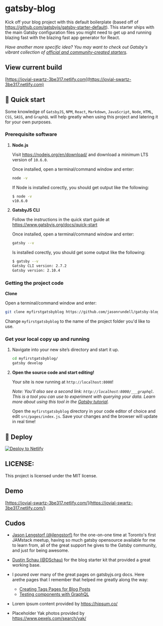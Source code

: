 # gatsby-blog

Kick off your blog project with this default boilerplate (based off of
https://github.com/gatsbyjs/gatsby-starter-default). This starter ships with the
main Gatsby configuration files you might need to get up and running blazing
fast with the blazing fast app generator for React.

_Have another more specific idea? You may want to check out Gatsby's vibrant
collection of
[official and community-created starters](https://www.gatsbyjs.org/docs/gatsby-starters/)._

## View current build

[https://jovial-swartz-3be317.netlify.com](https://jovial-swartz-3be317.netlify.com)

## 🚀 Quick start

Some knowledge of `GatsbyJS`, `NPM`, `React`, `Markdown`, `JavaScript`, `Node`,
`HTML`, `CSS`, `SASS`, and `GraphQL` will help greatly when using this project
and latering it for your own purposes.

### **Prerequisite software**

1. **Node.js**

   Visit https://nodejs.org/en/download/ and download a minimum LTS version of
   `10.6.0`.

   Once installed, open a terminal/command window and enter:

   ```sh
   node -v
   ```

   If Node is installed corectly, you should get output like the following:

   ```sh
   $ node -v
   v10.6.0
   ```

2. **GatsbyJS CLI**

   Follow the instructions in the quick start guide at
   https://www.gatsbyjs.org/docs/quick-start

   Once installed, open a terminal/command window and enter:

   ```sh
   gatsby --v
   ```

   Is installed corectly, you should get some output like the following:

   ```sh
   $ gatsby --v
   Gatsby CLI version: 2.7.2
   Gatsby version: 2.10.4
   ```

### **Getting the project code**

**Clone**

Open a terminal/command window and enter:

```sh
git clone myfirstgatsbyblog https://github.com/jasonrundell/gatsby-blog
```

Change `myfirstgatsbyblog` to the name of the project folder you'd like to use.

### **Get your local copy up and running**

1. Navigate into your new site’s directory and start it up.

   ```sh
   cd myfirstgatsbyblog/
   gatsby develop
   ```

2. **Open the source code and start editing!**

   Your site is now running at `http://localhost:8000`!

   _Note: You'll also see a second link: _`http://localhost:8000/___graphql`_.
   This is a tool you can use to experiment with querying your data. Learn more
   about using this tool in the
   [Gatsby tutorial](https://www.gatsbyjs.org/tutorial/part-five/#introducing-graphiql)._

   Open the `myfirstgatsbyblog` directory in your code editor of choice and edit
   `src/pages/index.js`. Save your changes and the browser will update in real
   time!

## 💫 Deploy

[![Deploy to Netlify](https://www.netlify.com/img/deploy/button.svg)](https://app.netlify.com/start/deploy?repository=https://github.com/gatsbyjs/gatsby-starter-default)

## **LICENSE**:

This project is licensed under the MIT license.

## Demo

[https://jovial-swartz-3be317.netlify.com/](https://jovial-swartz-3be317.netlify.com/)

## Cudos

- [Jason Lengstorf (@jlengstorf)](https://github.com/jlengstorf) for the
  one-on-one time at Toronto's first JAMstack meetup, having so much gatsby
  opensource available for me to learn from, all of the great support he gives
  to the Gatsby community, and just for being awesome.

- [Dustin Schau (@DSchau)](https://github.com/DSchau/gatsby-blog-starter-kit)
  for the blog starter kit that provided a great working base.

- I poured over many of the great pages on gatsbyjs.org docs. Here arethe pages
  that I remember that helped me greatly along the way:

  - [Creating Tags Pages for Blog Posts](https://www.gatsbyjs.org/docs/adding-tags-and-categories-to-blog-posts/)
  - [Testing components with GraphQL](https://www.gatsbyjs.org/docs/testing-components-with-graphql/)

- Lorem ipsum content provided by https://hipsum.co/

- Placeholder Yak photos provided by https://www.pexels.com/search/yak/

